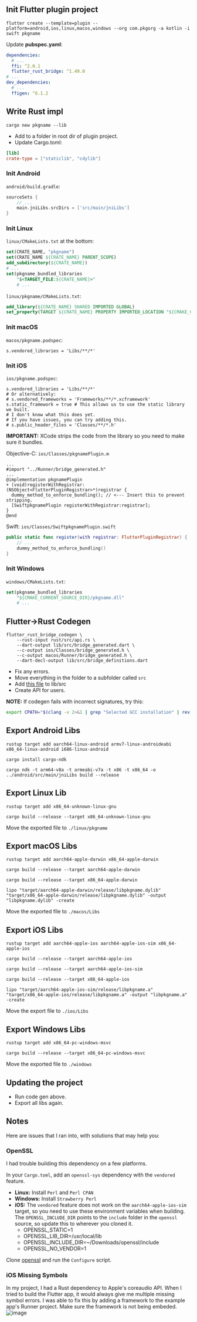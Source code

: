 ## Init Flutter plugin project
```
flutter create --template=plugin --platform=android,ios,linux,macos,windows --org com.pkgorg -a kotlin -i swift pkgname
```
Update **pubspec.yaml**:
```yaml
dependencies:
  # ...
  ffi: ^2.0.1
  flutter_rust_bridge: ^1.49.0
# ...
dev_dependencies:
  # ...
  ffigen: ^6.1.2
```

## Write Rust impl
```
cargo new pkgname --lib
```
- Add to a folder in root dir of plugin project.
- Update Cargo.toml:
```toml
[lib]
crate-type = ["staticlib", "cdylib"]
```

### Init Android
``android/build.gradle``:
```gradle
sourceSets {
    // ...
    main.jniLibs.srcDirs = ['src/main/jniLibs']
}
```

### Init Linux
``linux/CMakeLists.txt`` at the bottom:
```cmake
set(CRATE_NAME, "pkgname")
set(CRATE_NAME ${CRATE_NAME} PARENT_SCOPE)
add_subdirectory(${CRATE_NAME})
# ...
set(pkgname_bundled_libraries
    "$<TARGET_FILE:${CRATE_NAME}>"
    # ...
```
``linux/pkgname/CMakeLists.txt``:
```cmake
add_library(${CRATE_NAME} SHARED IMPORTED GLOBAL)
set_property(TARGET ${CRATE_NAME} PROPERTY IMPORTED_LOCATION "${CMAKE_CURRENT_SOURCE_DIR}/libpkgname.so")
```

### Init macOS
``macos/pkgname.podspec``:
```podspec
s.vendored_libraries = 'Libs/**/*'
```

### Init iOS
``ios/pkgname.podspec``:
```podspec
s.vendored_libraries = 'Libs/**/*'
# Or alternatively:
# s.vendored_frameworks = 'Frameworks/**/*.xcframework'
s.static_framework = true # This allows us to use the static library we built.
# I don't know what this does yet.
# If you have issues, you can try adding this.
# s.public_header_files = 'Classes/**/*.h'
```

**IMPORTANT:** XCode strips the code from the library so you need to make sure it bundles.

Objective-C: ``ios/Classes/pkgnamePlugin.m``
```objc
...
#import "../Runner/bridge_generated.h"
...
@implementation pkgnamePlugin
+ (void)registerWithRegistrar:(NSObject<FlutterPluginRegistrar>*)registrar {
  dummy_method_to_enforce_bundling(); // <--- Insert this to prevent stripping.
  [SwiftpkgnamePlugin registerWithRegistrar:registrar];
}
@end
```

Swift: ``ios/Classes/SwiftpkgnamePlugin.swift``
```swift
public static func register(with registrar: FlutterPluginRegistrar) {
    // ...
    dummy_method_to_enforce_bundling()
}
```

### Init Windows
``windows/CMakeLists.txt``:
```cmake
set(pkgname_bundled_libraries
    "${CMAKE_CURRENT_SOURCE_DIR}/pkgname.dll"
    # ...
```

## Flutter->Rust Codegen
```
flutter_rust_bridge_codegen \
    --rust-input rust/src/api.rs \
    --dart-output lib/src/bridge_generated.dart \
    --c-output ios/Classes/bridge_generated.h \
    --c-output macos/Runner/bridge_generated.h \
    --dart-decl-output lib/src/bridge_definitions.dart
```
- Fix any errors.
- Move everything in the folder to a subfolder called ``src``
- Add [this file](https://raw.githubusercontent.com/Desdaemon/flutter_rust_bridge_template/main/lib/ffi.dart) to lib/src
- Create API for users.

**NOTE:** If codegen fails with incorrect signatures, try this:
```sh 
export CPATH="$(clang -v 2>&1 | grep "Selected GCC installation" | rev | cut -d' ' -f1 | rev)/include"
```

## Export Android Libs
```
rustup target add aarch64-linux-android armv7-linux-androideabi x86_64-linux-android i686-linux-android
```
```
cargo install cargo-ndk
```
```
cargo ndk -t arm64-v8a -t armeabi-v7a -t x86 -t x86_64 -o ../android/src/main/jniLibs build --release
```

## Export Linux Lib
```
rustup target add x86_64-unknown-linux-gnu
```
```
cargo build --release --target x86_64-unknown-linux-gnu
```
Move the exported file to ``./linux/pkgname``

## Export macOS Libs
```
rustup target add aarch64-apple-darwin x86_64-apple-darwin
```
```
cargo build --release --target aarch64-apple-darwin
```
```
cargo build --release --target x86_64-apple-darwin
```
```
lipo "target/aarch64-apple-darwin/release/libpkgname.dylib" "target/x86_64-apple-darwin/release/libpkgname.dylib" -output "libpkgname.dylib" -create
```
Move the exported file to ``./macos/Libs``

## Export iOS Libs
```
rustup target add aarch64-apple-ios aarch64-apple-ios-sim x86_64-apple-ios
```
```
cargo build --release --target aarch64-apple-ios
```
```
cargo build --release --target aarch64-apple-ios-sim
```
```
cargo build --release --target x86_64-apple-ios
```
```
lipo "target/aarch64-apple-ios-sim/release/libpkgname.a" "target/x86_64-apple-ios/release/libpkgname.a" -output "libpkgname.a" -create
```
Move the export file to ``./ios/Libs``

## Export Windows Libs
```
rustup target add x86_64-pc-windows-msvc
```
```
cargo build --release --target x86_64-pc-windows-msvc
```
Move the exported file to ``./windows``

## Updating the project
- Run code gen above.
- Export all libs again.

## Notes
Here are issues that I ran into, with solutions that may help you:

### OpenSSL
I had trouble building this dependency on a few platforms.

In your ``Cargo.toml``, add an ``openssl-sys`` dependency with the ``vendored`` feature.

- **Linux:** Install ``Perl`` and ``Perl CPAN``
- **Windows:** Install ``Strawberry Perl``
- **iOS:** The ``vendored`` feature does not work on the ``aarch64-apple-ios-sim`` target, so you need to use these environment variables when building. The ``OPENSSL_INCLUDE_DIR`` points to the ``include`` folder in the ``openssl`` source, so update this to wherever you cloned it.
  - OPENSSL_STATIC=1
  - OPENSSL_LIB_DIR=/usr/local/lib
  - OPENSSL_INCLUDE_DIR=~/Downloads/openssl/include
  - OPENSSL_NO_VENDOR=1

Clone [openssl](https://github.com/openssl/openssl) and run the ``Configure`` script.

### iOS Missing Symbols
In my project, I had a Rust dependency to Apple's coreaudio API. When I tried to build the Flutter app,
it would always give me multiple missing symbol errors. I was able to fix this by adding a framework
to the example app's Runner project. Make sure the framework is not being embeded.
![image](https://user-images.githubusercontent.com/68450090/203773185-a44b7c83-ed10-4a65-969c-41a7e21f537a.png)
